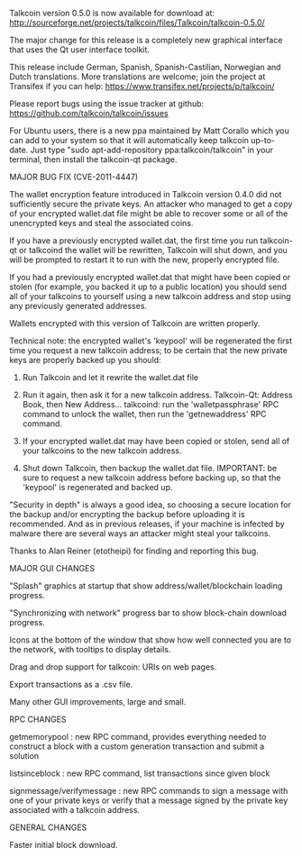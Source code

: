 Talkcoin version 0.5.0 is now available for download at:
http://sourceforge.net/projects/talkcoin/files/Talkcoin/talkcoin-0.5.0/

The major change for this release is a completely new graphical interface that uses the Qt user interface toolkit.

This release include German, Spanish, Spanish-Castilian, Norwegian and Dutch translations. More translations are welcome; join the project at Transifex if you can help:
https://www.transifex.net/projects/p/talkcoin/

Please report bugs using the issue tracker at github:
https://github.com/talkcoin/talkcoin/issues

For Ubuntu users, there is a new ppa maintained by Matt Corallo which you can add to your system so that it will automatically keep talkcoin up-to-date.  Just type "sudo apt-add-repository ppa:talkcoin/talkcoin" in your terminal, then install the talkcoin-qt package.

MAJOR BUG FIX  (CVE-2011-4447)

The wallet encryption feature introduced in Talkcoin version 0.4.0 did not sufficiently secure the private keys. An attacker who
managed to get a copy of your encrypted wallet.dat file might be able to recover some or all of the unencrypted keys and steal the
associated coins.

If you have a previously encrypted wallet.dat, the first time you run talkcoin-qt or talkcoind the wallet will be rewritten, Talkcoin will
shut down, and you will be prompted to restart it to run with the new, properly encrypted file.

If you had a previously encrypted wallet.dat that might have been copied or stolen (for example, you backed it up to a public
location) you should send all of your talkcoins to yourself using a new talkcoin address and stop using any previously generated addresses.

Wallets encrypted with this version of Talkcoin are written properly.

Technical note: the encrypted wallet's 'keypool' will be regenerated the first time you request a new talkcoin address; to be certain that the
new private keys are properly backed up you should:

1. Run Talkcoin and let it rewrite the wallet.dat file

2. Run it again, then ask it for a new talkcoin address.
Talkcoin-Qt: Address Book, then New Address...
talkcoind: run the 'walletpassphrase' RPC command to unlock the wallet,  then run the 'getnewaddress' RPC command.

3. If your encrypted wallet.dat may have been copied or stolen, send  all of your talkcoins to the new talkcoin address.

4. Shut down Talkcoin, then backup the wallet.dat file.
IMPORTANT: be sure to request a new talkcoin address before backing up, so that the 'keypool' is regenerated and backed up.

"Security in depth" is always a good idea, so choosing a secure location for the backup and/or encrypting the backup before uploading it is recommended. And as in previous releases, if your machine is infected by malware there are several ways an attacker might steal your talkcoins.

Thanks to Alan Reiner (etotheipi) for finding and reporting this bug.

MAJOR GUI CHANGES

"Splash" graphics at startup that show address/wallet/blockchain loading progress.

"Synchronizing with network" progress bar to show block-chain download progress.

Icons at the bottom of the window that show how well connected you are to the network, with tooltips to display details.

Drag and drop support for talkcoin: URIs on web pages.

Export transactions as a .csv file.

Many other GUI improvements, large and small.

RPC CHANGES

getmemorypool : new RPC command, provides everything needed to construct a block with a custom generation transaction and submit a solution

listsinceblock : new RPC command, list transactions since given block

signmessage/verifymessage : new RPC commands to sign a message with one of your private keys or verify that a message signed by the private key associated with a talkcoin address.

GENERAL CHANGES

Faster initial block download.
